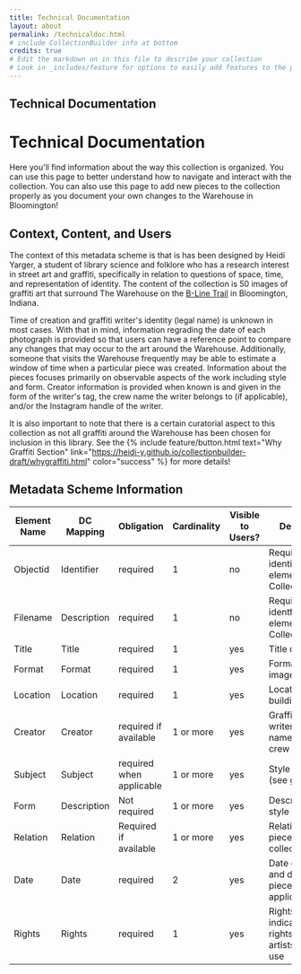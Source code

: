 ```yaml
---
title: Technical Documentation
layout: about
permalink: /technicaldoc.html
# include CollectionBuilder info at bottom
credits: true
# Edit the markdown on in this file to describe your collection
# Look in _includes/feature for options to easily add features to the page
---
```


## Technical Documentation 

# Technical Documentation 
Here you'll find information about the way this collection is organized. You can use this page to better understand how to navigate and interact with the collection. You can also use this page to add new pieces to the collection properly as you document your own changes to the Warehouse in Bloomington!

## Context, Content, and Users

The context of this metadata scheme is that is has been designed by Heidi Yarger, a student of library science and folklore who has a research interest in street art and graffiti, specifically in relation to questions of space, time, and representation of identity. The content of the collection is 50 images of graffiti art that surround The Warehouse on the <a href="https://bloomington.in.gov/parks/trails/b-line-trailanchor"> B-Line Trail</a> in Bloomington, Indiana.  

Time of creation and graffiti writer's identity (legal name) is unknown in most cases. With that in mind, information regrading the date of each photograph is provided so that users can have a reference point to compare any changes that may occur to the art around the Warehouse. Additionally, someone that visits the Warehouse frequently may be able to estimate a window of time when a particular piece was created. Information about the pieces focuses primarily on observable aspects of the work including style and form. Creator information is provided when known is and given in the form of the writer's tag, the crew name the writer belongs to (if applicable), and/or the Instagram handle of the writer. 

It is also important to note that there is a certain curatorial aspect to  this collection as not all graffiti around the Warehouse has been chosen for inclusion in this library. See the {% include feature/button.html text="Why Graffiti Section" link="https://heidi-y.github.io/collectionbuilder-draft/whygraffiti.html" color="success" %} for more details!

## Metadata Scheme Information 

| Element Name | DC Mapping | Obligation | Cardinality | Visible to Users? | Description| 
|--------------|------------|------------|-------------|-------------------|------------|
| Objectid | Identifier | required | 1 | no | Required identifcation element for CollectionBuilder|
| Filename | Description | required | 1| no | Required identfication element for CollectionBuilder| 
| Title | Title | required | 1 | yes | Title of the piece| 
| Format | Format | required | 1| yes | Format of the image| 
| Location | Location | required | 1| yes | Location on the building| 
| Creator | Creator | required if available | 1 or more | yes | Graffiti writer/artist name and/or crew name| 
| Subject | Subject | required when applicable | 1 or more | yes | Style of piece (see glossary)| 
|Form | Description | Not required | 1 or more | yes | Descripition of style of piece | 
|Relation | Relation | Required if available | 1 or more | yes | Relation to other pieces in the collection| 
|Date | Date| required | 2| yes | Date of photo and date of piece (when applicable) | 
|Rights | Rights | required| 1 | yes | Rights statement indicating the rights of the artists and fair use | 
